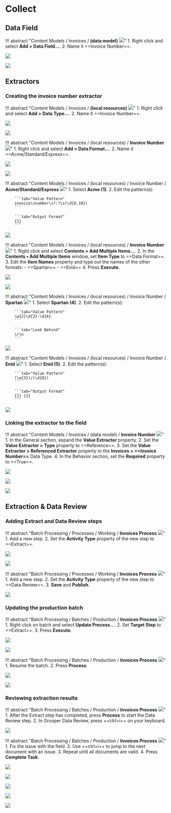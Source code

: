 # Collect

## Data Field

!!! abstract "Content Models / Invoices / **(data model)** ![](../assets/img/thumbs/ace_data-model.png)"
    1. Right click and select **Add > Data Field...**.
    2. Name it ==Invoice Number==.

![](../assets/img/vol-1/4-1/001.png)

![](../assets/img/vol-1/4-1/003.png)

## Extractors

### Creating the invoice number extractor

!!! abstract "Content Models / Invoices / **(local resources)** ![](../assets/img/thumbs/ace_folder-local-resources.png)"
    1. Right click and select **Add > Data Type...**.
    2. Name it ==Invoice Number==.

![](../assets/img/vol-1/4-1/004.png)

![](../assets/img/vol-1/4-1/006.png)

!!! abstract "Content Models / Invoices / (local resources) / **Invoice Number** ![](../assets/img/thumbs/ace_data-type.png)"
    1. Right click and select **Add > Data Format...**.
    2. Name it ==Acme/Standard/Express==.

![](../assets/img/vol-1/4-1/007.png)

![](../assets/img/vol-1/4-1/009.png)

!!! abstract "Content Models / Invoices / (local resources) / Invoice Number / **Acme/Standard/Express** ![](../assets/img/thumbs/ace_data-format.png)"
    1. Select **Acme (1)**.
    2. Edit the pattern(s):

        ```tab="Value Pattern"
        invoice\snumber\s?:?\s(\d{8,10})
        ```

        ```tab="Output Format"
        {1}
        ```

![](../assets/img/vol-1/4-1/012.png)

!!! abstract "Content Models / Invoices / (local resources) / **Invoice Number** ![](../assets/img/thumbs/ace_data-type.png)"
    1. Right click and select **Contents > Add Multiple Items...**.
    2. In the **Contents • Add Multiple Items** window, set **Item Type** to ==Data Format==.
    3. Edit the **Item Names** property and type out the names of the other formats:
        - ==Spartan==
        - ==Enid==
    4. Press **Execute**.

![](../assets/img/vol-1/4-1/013.png)

![](../assets/img/vol-1/4-1/014.png)

!!! abstract "Content Models / Invoices / (local resources) / Invoice Number / **Spartan** ![](../assets/img/thumbs/ace_data-format.png)"
    1. Select **Spartan (4)**.
    2. Edit the pattern(s):

        ```tab="Value Pattern"
        \w{2}\d{2}-\d{6}
        ```

        ```tab="Look Behind"
        \r\n
        ```

![](../assets/img/vol-1/4-1/020.png)

!!! abstract "Content Models / Invoices / (local resources) / Invoice Number / **Enid** ![](../assets/img/thumbs/ace_data-format.png)"
    1. Select **Enid (5)**.
    2. Edit the pattern(s):

        ```tab="Value Pattern"
        (\w{3})/(\d{8})
        ```

        ```tab="Output Format"
        {1} {2}
        ```

![](../assets/img/vol-1/4-1/022-2.png)

### Linking the extractor to the field

!!! abstract "Content Models / Invoices / (data model) / **Invoice Number** ![](../assets/img/thumbs/ace_data-field.png)"
    1. In the General section, expand the **Value Extractor** property.
    2. Set the **Value Extractor > Type** property to ==Reference==.
    3. Set the **Value Extractor > Referenced Extractor** property to the **Invoices > ==Invoice Number==** Data Type.
    4. In the Behavior section, set the **Required** property to ==True==.

![](../assets/img/vol-1/4-1/030.png)

![](../assets/img/vol-1/4-1/033.png)

![](../assets/img/vol-1/4-1/042.png)

## Extraction & Data Review

### Adding Extract and Data Review steps

!!! abstract "Batch Processing / Processes / Working / **Invoices Process** ![](../assets/img/thumbs/ace_process.png)"
    1. Add a new step.
    2. Set the **Activity Type** property of the new step to ==Extract==.

![](../assets/img/vol-1/4-2/001.png)

![](../assets/img/vol-1/4-2/002.png)

!!! abstract "Batch Processing / Processes / Working / **Invoices Process** ![](../assets/img/thumbs/ace_process.png)"
    1. Add a new step.
    2. Set the **Activity Type** property of the new step to ==Data Review==.
    3. **Save** and **Publish**.

![](../assets/img/vol-1/4-2/003.png)

### Updating the production batch

!!! abstract "Batch Processing / Batches / Production / **Invoices Process** ![](../assets/img/thumbs/ace_folder-batches.png)"
    1. Right click on batch and select **Update Process...**.
    2. Set **Target Step** to ==Extract==.
    3. Press **Execute**.

![](../assets/img/vol-1/4-2/005.png)

![](../assets/img/vol-1/4-2/006.png)

!!! abstract "Batch Processing / Batches / Production / **Invoices Process** ![](../assets/img/thumbs/ace_folder-batches.png)"
    1. Resume the batch.
    2. Press **Process**.

![](../assets/img/vol-1/4-2/008.png)

![](../assets/img/vol-1/4-2/010.png)

### Reviewing extraction results

!!! abstract "Batch Processing / Batches / Production / **Invoices Process** ![](../assets/img/thumbs/ace_folder-batches.png)"
    1. After the Extract step has completed, press **Process** to start the Data Review step.
    2. In Grooper Data Review, press ++ctrl+i++ on your keyboard.

![](../assets/img/vol-1/4-2/011.png)

!!! abstract "Batch Processing / Batches / Production / **Invoices Process** ![](../assets/img/thumbs/ace_folder-batches.png)"
    1. Fix the issue with the field.
    2. Use ++ctrl+i++ to jump to the next document with an issue.
    3. Repeat until all documents are valid.
    4. Press **Complete Task**.

![](../assets/img/vol-1/4-2/018.png)

![](../assets/img/vol-1/4-2/020.png)

![](../assets/img/vol-1/4-2/024.png)

![](../assets/img/vol-1/4-2/027.png)

![](../assets/img/vol-1/4-2/028.png)